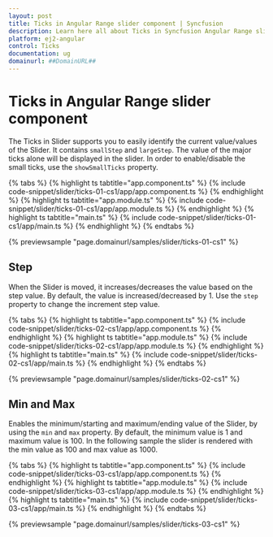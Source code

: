 ```yaml
---
layout: post
title: Ticks in Angular Range slider component | Syncfusion
description: Learn here all about Ticks in Syncfusion Angular Range slider component of Syncfusion Essential JS 2 and more.
platform: ej2-angular
control: Ticks 
documentation: ug
domainurl: ##DomainURL##
---
```


# Ticks in Angular Range slider component

The Ticks in Slider supports you to easily identify the current value/values of the Slider. It contains `smallStep` and `largeStep`. The value of the major ticks alone will be displayed in the slider. In order to enable/disable the small ticks, use the `showSmallTicks` property.

{% tabs %}
{% highlight ts tabtitle="app.component.ts" %}
{% include code-snippet/slider/ticks-01-cs1/app/app.component.ts %}
{% endhighlight %}
{% highlight ts tabtitle="app.module.ts" %}
{% include code-snippet/slider/ticks-01-cs1/app/app.module.ts %}
{% endhighlight %}
{% highlight ts tabtitle="main.ts" %}
{% include code-snippet/slider/ticks-01-cs1/app/main.ts %}
{% endhighlight %}
{% endtabs %}
  
{% previewsample "page.domainurl/samples/slider/ticks-01-cs1" %}

## Step

When the Slider is moved, it increases/decreases the value based on the step value. By default, the value is increased/decreased by 1. Use the `step` property to change the increment step value.

{% tabs %}
{% highlight ts tabtitle="app.component.ts" %}
{% include code-snippet/slider/ticks-02-cs1/app/app.component.ts %}
{% endhighlight %}
{% highlight ts tabtitle="app.module.ts" %}
{% include code-snippet/slider/ticks-02-cs1/app/app.module.ts %}
{% endhighlight %}
{% highlight ts tabtitle="main.ts" %}
{% include code-snippet/slider/ticks-02-cs1/app/main.ts %}
{% endhighlight %}
{% endtabs %}
  
{% previewsample "page.domainurl/samples/slider/ticks-02-cs1" %}

## Min and Max

Enables the minimum/starting and maximum/ending value of the Slider, by using the `min` and `max` property. By default, the minimum value is 1 and maximum value is 100. In the following sample the slider is rendered with the min value as 100 and max value as 1000.

{% tabs %}
{% highlight ts tabtitle="app.component.ts" %}
{% include code-snippet/slider/ticks-03-cs1/app/app.component.ts %}
{% endhighlight %}
{% highlight ts tabtitle="app.module.ts" %}
{% include code-snippet/slider/ticks-03-cs1/app/app.module.ts %}
{% endhighlight %}
{% highlight ts tabtitle="main.ts" %}
{% include code-snippet/slider/ticks-03-cs1/app/main.ts %}
{% endhighlight %}
{% endtabs %}
  
{% previewsample "page.domainurl/samples/slider/ticks-03-cs1" %}
